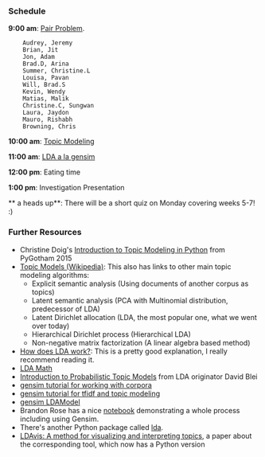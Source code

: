 ### Schedule

**9:00 am**: [Pair Problem](pair.md).

        Audrey, Jeremy
        Brian, Jit
        Jon, Adam
        Brad.D, Arina
        Summer, Christine.L
        Louisa, Pavan
        Will, Brad.S
        Kevin, Wendy
        Matias, Malik
        Christine.C, Sungwan
        Laura, Jaydon
        Mauro, Rishabh
        Browning, Chris

**10:00 am**: [Topic Modeling](Topic_Modeling.pdf)

**11:00 am**: [LDA a la gensim](LDA.ipynb)

**12:00 pm**: Eating time

**1:00 pm**: Investigation Presentation

** a heads up**: There will be a short quiz on Monday covering weeks 5-7! :)

### Further Resources

 * Christine Doig's [Introduction to Topic Modeling in Python](http://chdoig.github.io/pygotham-topic-modeling/) from PyGotham 2015
 * [Topic Models (Wikipedia)](http://en.wikipedia.org/wiki/Topic_model): This also has links to other main topic modeling algorithms:
     * Explicit semantic analysis (Using documents of another corpus as topics)
     * Latent semantic analysis  (PCA with Multinomial distribution, predecessor of LDA)
     * Latent Dirichlet allocation (LDA, the most popular one, what we went over today)
     * Hierarchical Dirichlet process (Hierarchical LDA)
     * Non-negative matrix factorization (A linear algebra based method)
 * [How does LDA work?](http://blog.echen.me/2011/08/22/introduction-to-latent-dirichlet-allocation/): This is a pretty good explanation, I really recommend reading it.
 * [LDA Math](http://obphio.us/pdfs/lda_tutorial.pdf)
 * [Introduction to Probabilistic Topic Models](https://www.cs.princeton.edu/~blei/papers/Blei2011.pdf) from LDA originator David Blei
 * [gensim tutorial for working with corpora](http://radimrehurek.com/gensim/tut1.html)
 * [gensim tutorial for tfidf and topic modeling](http://radimrehurek.com/gensim/tut2.html)
 * [gensim LDAModel](http://radimrehurek.com/gensim/models/ldamodel.html)
 * Brandon Rose has a nice [notebook](http://brandonrose.org/clustering) demonstrating a whole process including using Gensim.
 * There's another Python package called [lda](https://pypi.python.org/pypi/lda).
 * [LDAvis: A method for visualizing and interpreting topics](http://nlp.stanford.edu/events/illvi2014/papers/sievert-illvi2014.pdf), a paper about the corresponding tool, which now has a Python version
